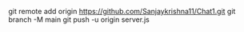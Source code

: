 git remote add origin https://github.com/Sanjaykrishna11/Chat1.git
git branch -M main
git push -u origin server.js

